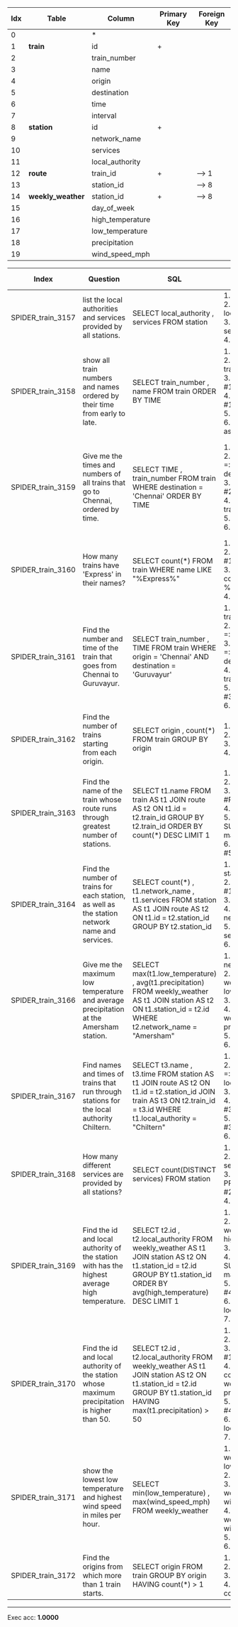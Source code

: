  | Idx | Table      | Column | Primary Key | Foreign Key | 
 | ----------- | ----------- | ----------- | ----------- | ----------- | 
  | 0 |  | * |   |   | 
 | 1 | **train** | id | + |   | 
 | 2 |   | train_number |   |   | 
 | 3 |   | name |   |   | 
 | 4 |   | origin |   |   | 
 | 5 |   | destination |   |   | 
 | 6 |   | time |   |   | 
 | 7 |   | interval |   |   | 
 | 8 | **station** | id | + |   | 
 | 9 |   | network_name |   |   | 
 | 10 |   | services |   |   | 
 | 11 |   | local_authority |   |   | 
 | 12 | **route** | train_id | + | --> 1 | 
 | 13 |   | station_id |   | --> 8 | 
 | 14 | **weekly_weather** | station_id | + | --> 8 | 
 | 15 |   | day_of_week |   |   | 
 | 16 |   | high_temperature |   |   | 
 | 17 |   | low_temperature |   |   | 
 | 18 |   | precipitation |   |   | 
 | 19 |   | wind_speed_mph |   |   | 
 
  | Index | Question  | SQL | gold QDMR | pred QDMR | Exec | SQL hardness |
  | ----------- | ----------- | ----------- |  ----------- | ----------- | ----------- | ----------- | 
 | SPIDER_train_3157 | list the local authorities and services provided by all stations. | SELECT local_authority ,  services FROM station | 1. SELECT[tbl:​station] <br>2. PROJECT[col:​station:​local_authority, #1] <br>3. PROJECT[col:​station:​services, #1] <br>4. UNION[#2, #3] <br> | 1. SELECT[tbl:​station] <br>2. PROJECT[col:​station:​local_authority, #1] <br>3. PROJECT[col:​station:​services, #1] <br>4. UNION[#2, #3] <br> | + | medium | 
  | SPIDER_train_3158 | show all train numbers and names ordered by their time from early to late. | SELECT train_number ,  name FROM train ORDER BY TIME | 1. SELECT[tbl:​train] <br>2. PROJECT[col:​train:​train_number, #1] <br>3. PROJECT[col:​train:​name, #1] <br>4. PROJECT[col:​train:​time, #1] <br>5. UNION[#2, #3] <br>6. SORT[#5, #4, sortdir:​ascending] <br> | 1. SELECT[tbl:​train] <br>2. PROJECT[col:​train:​train_number, #1] <br>3. PROJECT[col:​train:​name, #1] <br>4. PROJECT[col:​train:​time, #1] <br>5. UNION[#2, #3] <br>6. SORT[#5, #4, sortdir:​ascending] <br> | + | medium | 
  | SPIDER_train_3159 | Give me the times and numbers of all trains that go to Chennai, ordered by time. | SELECT TIME ,  train_number FROM train WHERE destination  =  'Chennai' ORDER BY TIME | 1. SELECT[tbl:​train] <br>2. FILTER[#1, comparative:​=:​Chennai:​col:​train:​destination] <br>3. PROJECT[col:​train:​time, #2] <br>4. PROJECT[col:​train:​train_number, #2] <br>5. UNION[#3, #4] <br>6. SORT[#5, #3] <br> | 1. SELECT[tbl:​train] <br>2. COMPARATIVE[#1, #1, comparative:​=:​Chennai:​col:​train:​destination] <br>3. PROJECT[col:​train:​time, #2] <br>4. PROJECT[col:​train:​train_number, #2] <br>5. UNION[#3, #4] <br>6. SORT[#5, #3, sortdir:​ascending] <br> | + | medium | 
  | SPIDER_train_3160 | How many trains have 'Express' in their names? | SELECT count(*) FROM train WHERE name LIKE "%Express%" | 1. SELECT[tbl:​train] <br>2. PROJECT[col:​train:​name, #1] <br>3. COMPARATIVE[#1, #2, comparative:​like:​%Express%:​col:​train:​name] <br>4. AGGREGATE[count, #3] <br> | 1. SELECT[tbl:​train] <br>2. PROJECT[col:​train:​name, #1] <br>3. COMPARATIVE[#1, #2, comparative:​like:​Express:​col:​train:​name] <br>4. AGGREGATE[count, #3] <br> | + | medium | 
  | SPIDER_train_3161 | Find the number and time of the train that goes from Chennai to Guruvayur. | SELECT train_number ,  TIME FROM train WHERE origin  =  'Chennai' AND destination  =  'Guruvayur' | 1. SELECT[col:​train:​train_number] <br>2. FILTER[#1, comparative:​=:​Chennai:​col:​train:​origin] <br>3. FILTER[#2, comparative:​=:​Guruvayur:​col:​train:​destination] <br>4. AGGREGATE[col:​train:​train_number, #3] <br>5. PROJECT[col:​train:​time, #3] <br>6. UNION[#4, #5] <br> | 1. SELECT[col:​train:​train_number] <br>2. COMPARATIVE[#1, #1, comparative:​=:​Chennai:​col:​train:​origin] <br>3. COMPARATIVE[#2, #2, comparative:​=:​Guruvayur:​col:​train:​destination] <br>4. AGGREGATE[sum, #3] <br>5. PROJECT[col:​train:​time, #3] <br>6. UNION[#4, #5] <br> | + | medium | 
  | SPIDER_train_3162 | Find the number of trains starting from each origin. | SELECT origin ,  count(*) FROM train GROUP BY origin | 1. SELECT[col:​train:​origin] <br>2. PROJECT[tbl:​train, #1] <br>3. GROUP[count, #2, #1] <br>4. UNION[#1, #3] <br> | 1. SELECT[col:​train:​origin] <br>2. PROJECT[tbl:​train, #1] <br>3. GROUP[count, #2, #1] <br>4. UNION[#1, #3] <br> | + | medium | 
  | SPIDER_train_3163 | Find the name of the train whose route runs through greatest number of stations. | SELECT t1.name FROM train AS t1 JOIN route AS t2 ON t1.id  =  t2.train_id GROUP BY t2.train_id ORDER BY count(*) DESC LIMIT 1 | 1. SELECT[tbl:​train] <br>2. PROJECT[tbl:​route, #1] <br>3. PROJECT[stations of #REF, #2] <br>4. GROUP[count, #3, #1] <br>5. SUPERLATIVE[comparative:​max:​None, #1, #4] <br>6. PROJECT[col:​train:​name, #5] <br> | 1. SELECT[tbl:​train] <br>2. PROJECT[tbl:​route, #1] <br>3. PROJECT[None, #2] <br>4. GROUP[count, #3, #1] <br>5. SUPERLATIVE[comparative:​max:​None, #1, #4] <br>6. PROJECT[col:​train:​name, #5] <br> | + | extra | 
  | SPIDER_train_3164 | Find the number of trains for each station, as well as the station network name and services. | SELECT count(*) ,  t1.network_name ,  t1.services FROM station AS t1 JOIN route AS t2 ON t1.id  =  t2.station_id GROUP BY t2.station_id | 1. SELECT[col:​route:​station_id] <br>2. PROJECT[trains of #REF, #1] <br>3. GROUP[count, #2, #1] <br>4. PROJECT[col:​station:​network_name, #1] <br>5. PROJECT[col:​station:​services, #1] <br>6. UNION[#3, #4, #5] <br> | 1. SELECT[col:​route:​station_id] <br>2. PROJECT[None, #1] <br>3. GROUP[count, #2, #1] <br>4. PROJECT[col:​station:​network_name, #1] <br>5. PROJECT[col:​station:​services, #1] <br>6. UNION[#3, #4, #5] <br> | + | medium | 
  | SPIDER_train_3166 | Give me the maximum low temperature and average precipitation at the Amersham station. | SELECT max(t1.low_temperature) ,  avg(t1.precipitation) FROM weekly_weather AS t1 JOIN station AS t2 ON t1.station_id  =  t2.id WHERE t2.network_name  =  "Amersham" | 1. SELECT[val:​station:​network_name:​Amersham] <br>2. PROJECT[col:​weekly_weather:​low_temperature, #1] <br>3. AGGREGATE[max, #2] <br>4. PROJECT[col:​weekly_weather:​precipitation, #1] <br>5. AGGREGATE[avg, #4] <br>6. UNION[#3, #5] <br> | 1. SELECT[val:​station:​network_name:​Amersham] <br>2. PROJECT[col:​weekly_weather:​low_temperature, #1] <br>3. AGGREGATE[max, #2] <br>4. PROJECT[col:​weekly_weather:​precipitation, #1] <br>5. AGGREGATE[avg, #4] <br>6. UNION[#3, #5] <br> | + | extra | 
  | SPIDER_train_3167 | Find names and times of trains that run through stations for the local authority Chiltern. | SELECT t3.name ,  t3.time FROM station AS t1 JOIN route AS t2 ON t1.id  =  t2.station_id JOIN train AS t3 ON t2.train_id  =  t3.id WHERE t1.local_authority  =  "Chiltern" | 1. SELECT[tbl:​station] <br>2. FILTER[#1, comparative:​=:​Chiltern:​col:​station:​local_authority] <br>3. PROJECT[tbl:​train, #2] <br>4. PROJECT[col:​train:​name, #3] <br>5. PROJECT[col:​train:​time, #3] <br>6. UNION[#4, #5] <br> | 1. SELECT[tbl:​station] <br>2. COMPARATIVE[#1, #1, comparative:​=:​Chiltern:​col:​station:​local_authority] <br>3. PROJECT[tbl:​train, #2] <br>4. PROJECT[col:​train:​name, #3] <br>5. PROJECT[col:​train:​time, #3] <br>6. UNION[#4, #5] <br> | + | hard | 
  | SPIDER_train_3168 | How many different services are provided by all stations? | SELECT count(DISTINCT services) FROM station | 1. SELECT[tbl:​station] <br>2. PROJECT[col:​station:​services, #1] <br>3.*(distinct)* PROJECT[different #REF, #2] <br>4. AGGREGATE[count, #3] <br> | 1. SELECT[tbl:​station] <br>2. PROJECT[col:​station:​services, #1] <br>3.*(distinct)* PROJECT[None, #2] <br>4. AGGREGATE[count, #3] <br> | + | easy | 
  | SPIDER_train_3169 | Find the id and local authority of the station with has the highest average high temperature. | SELECT t2.id ,  t2.local_authority FROM weekly_weather AS t1 JOIN station AS t2 ON t1.station_id  =  t2.id GROUP BY t1.station_id ORDER BY avg(high_temperature) DESC LIMIT 1 | 1. SELECT[tbl:​station] <br>2. PROJECT[col:​weekly_weather:​high_temperature, #1] <br>3. GROUP[avg, #2, #1] <br>4. SUPERLATIVE[comparative:​max:​None, #1, #3] <br>5. PROJECT[col:​station:​id, #4] <br>6. PROJECT[col:​station:​local_authority, #4] <br>7. UNION[#5, #6] <br> | 1. SELECT[tbl:​station] <br>2. PROJECT[col:​weekly_weather:​high_temperature, #1] <br>3. GROUP[avg, #2, #1] <br>4. SUPERLATIVE[comparative:​max:​None, #1, #3] <br>5. PROJECT[col:​station:​id, #4] <br>6. PROJECT[col:​station:​local_authority, #4] <br>7. UNION[#5, #6] <br> | + | extra | 
  | SPIDER_train_3170 | Find the id and local authority of the station whose maximum precipitation is higher than 50. | SELECT t2.id ,  t2.local_authority FROM weekly_weather AS t1 JOIN station AS t2 ON t1.station_id  =  t2.id GROUP BY t1.station_id HAVING max(t1.precipitation)  >  50 | 1. SELECT[tbl:​station] <br>2. PROJECT[tbl:​station, #1] <br>3. GROUP[tbl:​station, #2, #1] <br>4. COMPARATIVE[#1, #3, comparative:​>:​50:​col:​weekly_weather:​precipitation] <br>5. PROJECT[col:​station:​id, #4] <br>6. PROJECT[col:​station:​local_authority, #4] <br>7. UNION[#5, #6] <br> | 1. SELECT[tbl:​station] <br>2. PROJECT[tbl:​station, #1] <br>3. GROUP[sum, #2, #1] <br>4. COMPARATIVE[#1, #3, comparative:​>:​50:​col:​weekly_weather:​precipitation] <br>5. PROJECT[col:​station:​id, #4] <br>6. PROJECT[col:​station:​local_authority, #4] <br>7. UNION[#5, #6] <br> | + | medium | 
  | SPIDER_train_3171 | show the lowest low temperature and highest wind speed in miles per hour. | SELECT min(low_temperature) ,  max(wind_speed_mph) FROM weekly_weather | 1. SELECT[col:​weekly_weather:​low_temperature] <br>2. AGGREGATE[min, #1] <br>3. SELECT[col:​weekly_weather:​wind_speed_mph] <br>4. FILTER[#3, col:​weekly_weather:​wind_speed_mph] <br>5. AGGREGATE[max, #4] <br>6. UNION[#2, #5] <br> | 1. SELECT[col:​weekly_weather:​low_temperature] <br>2. AGGREGATE[min, #1] <br>3. SELECT[col:​weekly_weather:​wind_speed_mph] <br>4. COMPARATIVE[#3, #3, col:​weekly_weather:​wind_speed_mph] <br>5. AGGREGATE[max, #4] <br>6. UNION[#2, #5] <br> | + | medium | 
  | SPIDER_train_3172 | Find the origins from which more than 1 train starts. | SELECT origin FROM train GROUP BY origin HAVING count(*)  >  1 | 1. SELECT[col:​train:​origin] <br>2. PROJECT[tbl:​train, #1] <br>3. GROUP[count, #2, #1] <br>4. COMPARATIVE[#1, #3, comparative:​>:​1] <br> | 1. SELECT[col:​train:​origin] <br>2. PROJECT[tbl:​train, #1] <br>3. GROUP[count, #2, #1] <br>4. COMPARATIVE[#1, #3, comparative:​>:​1] <br> | + | easy | 
 ***
 Exec acc: **1.0000**
